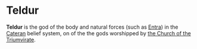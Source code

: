 # Teldur

**Teldur** is the god of the body and natural forces (such as [Entra](entra.md)) in the [Cateran](caeteran.md) belief system, on of the the gods worshipped by [the Church of the Triumvirate](the_church_of_the_triumvirate.md).
